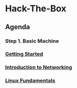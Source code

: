 # Hack-The-Box
## Agenda
### Step 1. Basic Machine
### [Getting Started]()
### [Introduction to Networking]()
### [Linux Fundamentals]()
